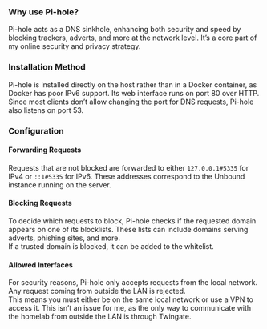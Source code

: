 
### Why use Pi-hole?

Pi-hole acts as a DNS sinkhole, enhancing both security and speed by blocking trackers, adverts, and more at the network level. It’s a core part of my online security and privacy strategy.

### Installation Method

Pi-hole is installed directly on the host rather than in a Docker container, as Docker has poor IPv6 support. Its web interface runs on port 80 over HTTP.  
Since most clients don’t allow changing the port for DNS requests, Pi-hole also listens on port 53.

### Configuration

#### Forwarding Requests
Requests that are not blocked are forwarded to either `127.0.0.1#5335` for IPv4 or `::1#5335` for IPv6. These addresses correspond to the Unbound instance running on the server.

#### Blocking Requests
To decide which requests to block, Pi-hole checks if the requested domain appears on one of its blocklists. These lists can include domains serving adverts, phishing sites, and more.  
If a trusted domain is blocked, it can be added to the whitelist.

#### Allowed Interfaces
For security reasons, Pi-hole only accepts requests from the local network. Any request coming from outside the LAN is rejected.  
This means you must either be on the same local network or use a VPN to access it. This isn’t an issue for me, as the only way to communicate with the homelab from outside the LAN is through Twingate.
